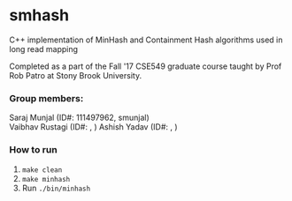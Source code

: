 # smhash
C++ implementation of MinHash and Containment Hash algorithms used in long read mapping

Completed as a part of the Fall '17 CSE549 graduate course taught by Prof Rob Patro at Stony Brook University.

### Group members:
Saraj Munjal (ID#: 111497962, smunjal)  
Vaibhav Rustagi (ID#: , )
Ashish Yadav (ID#: , )

### How to run
1. `make clean`
2. `make minhash`
3. Run `./bin/minhash`